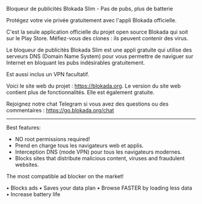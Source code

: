Bloqueur de publicités Blokada Slim - Pas de pubs, plus de batterie

Protégez votre vie privée gratuitement avec l'appli Blokada officielle.

C'est la seule application officielle du projet open source Blokada qui soit sur le Play Store. Méfiez-vous des clones : ils peuvent contenir des virus.

Le bloqueur de publicités Blokada Slim est une appli gratuite qui utilise des serveurs DNS (Domain Name System) pour vous permettre de naviguer sur Internet en bloquant les pubs indésirables gratuitement.

Est aussi inclus un VPN facultatif.

Voici le site web du projet : https://blokada.org. Le version du site web contient plus de fonctionnalités. Elle est également gratuite.

Rejoignez notre chat Telegram si vous avez des questions ou des commentaires : https://go.blokada.org/chat

----

Best features:
- NO root permissions required!
- Prend en charge tous les navigateurs web et applis.
- Interception DNS (mode VPN) pour tous les navigateurs modernes.
- Blocks sites that distribute malicious content, viruses and fraudulent websites.

The most compatible ad blocker on the market!

• Blocks ads • Saves your data plan • Browse FASTER by loading less data • Increase battery life
